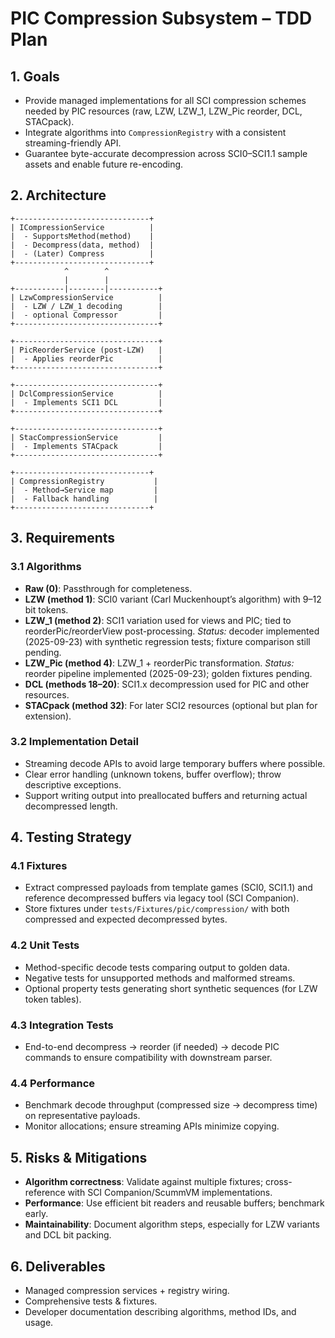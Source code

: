 # PIC Compression Subsystem – TDD Plan

## 1. Goals
- Provide managed implementations for all SCI compression schemes needed by PIC resources (raw, LZW, LZW_1, LZW_Pic reorder, DCL, STACpack).
- Integrate algorithms into `CompressionRegistry` with a consistent streaming-friendly API.
- Guarantee byte-accurate decompression across SCI0–SCI1.1 sample assets and enable future re-encoding.

## 2. Architecture
```
+------------------------------+
| ICompressionService          |
|  - SupportsMethod(method)    |
|  - Decompress(data, method)  |
|  - (Later) Compress          |
+------------------------------+
            ^        ^
            |        |
+-----------|--------|-----------+
| LzwCompressionService          |
|  - LZW / LZW_1 decoding        |
|  - optional Compressor         |
+--------------------------------+

+--------------------------------+
| PicReorderService (post-LZW)   |
|  - Applies reorderPic          |
+--------------------------------+

+--------------------------------+
| DclCompressionService          |
|  - Implements SCI1 DCL         |
+--------------------------------+

+--------------------------------+
| StacCompressionService         |
|  - Implements STACpack         |
+--------------------------------+

+------------------------------+
| CompressionRegistry           |
|  - Method→Service map         |
|  - Fallback handling          |
+------------------------------+
```

## 3. Requirements
### 3.1 Algorithms
- **Raw (0)**: Passthrough for completeness.
- **LZW (method 1)**: SCI0 variant (Carl Muckenhoupt’s algorithm) with 9–12 bit tokens.
- **LZW_1 (method 2)**: SCI1 variation used for views and PIC; tied to reorderPic/reorderView post-processing. *Status:* decoder implemented (2025-09-23) with synthetic regression tests; fixture comparison still pending.
- **LZW_Pic (method 4)**: LZW_1 + reorderPic transformation. *Status:* reorder pipeline implemented (2025-09-23); golden fixtures pending.
- **DCL (methods 18–20)**: SCI1.x decompression used for PIC and other resources.
- **STACpack (method 32)**: For later SCI2 resources (optional but plan for extension).

### 3.2 Implementation Detail
- Streaming decode APIs to avoid large temporary buffers where possible.
- Clear error handling (unknown tokens, buffer overflow); throw descriptive exceptions.
- Support writing output into preallocated buffers and returning actual decompressed length.

## 4. Testing Strategy
### 4.1 Fixtures
- Extract compressed payloads from template games (SCI0, SCI1.1) and reference decompressed buffers via legacy tool (SCI Companion).
- Store fixtures under `tests/Fixtures/pic/compression/` with both compressed and expected decompressed bytes.

### 4.2 Unit Tests
- Method-specific decode tests comparing output to golden data.
- Negative tests for unsupported methods and malformed streams.
- Optional property tests generating short synthetic sequences (for LZW token tables).

### 4.3 Integration Tests
- End-to-end decompress → reorder (if needed) → decode PIC commands to ensure compatibility with downstream parser.

### 4.4 Performance
- Benchmark decode throughput (compressed size → decompress time) on representative payloads.
- Monitor allocations; ensure streaming APIs minimize copying.

## 5. Risks & Mitigations
- **Algorithm correctness**: Validate against multiple fixtures; cross-reference with SCI Companion/ScummVM implementations.
- **Performance**: Use efficient bit readers and reusable buffers; benchmark early.
- **Maintainability**: Document algorithm steps, especially for LZW variants and DCL bit packing.

## 6. Deliverables
- Managed compression services + registry wiring.
- Comprehensive tests & fixtures.
- Developer documentation describing algorithms, method IDs, and usage.
